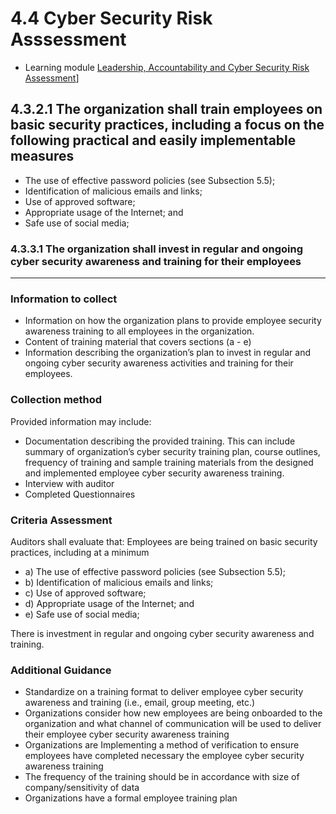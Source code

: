 # 4.4 Cyber Security Risk Asssessment

* Learning module [Leadership, Accountability and Cyber Security Risk Assessment](https://learning-apprentissage.ised-isde.canada.ca/enrol/index.php?id=239)]

## 4.3.2.1 The organization shall train employees on basic security practices, including a focus on the following practical and easily implementable measures

- The use of effective password policies (see Subsection 5.5);
- Identification of malicious emails and links;
- Use of approved software;
- Appropriate usage of the Internet; and
- Safe use of social media;

### 4.3.3.1 The organization shall invest in regular and ongoing cyber security awareness and training for their employees

---

### Information to collect

- Information on how the organization plans to provide employee security awareness training to all employees in the organization.
- Content of training material that covers sections (a - e)
- Information describing the organization’s plan to invest in regular and ongoing cyber security awareness activities and training for their employees.

### Collection method

Provided information may include:

- Documentation describing the provided training. This can include summary of organization’s cyber security training plan, course outlines, frequency of training and sample training materials from the designed and implemented employee cyber security awareness training.
- Interview with auditor
- Completed Questionnaires

### Criteria Assessment

Auditors shall evaluate that:
Employees are being trained on basic security practices, including at a
minimum

- a) The use of effective password policies (see Subsection 5.5);
- b) Identification of malicious emails and links;
- c) Use of approved software;
- d) Appropriate usage of the Internet; and
- e) Safe use of social media;

There is investment in regular and ongoing cyber security awareness
and training.

### Additional Guidance

- Standardize on a training format to deliver employee cyber security awareness and training (i.e., email, group meeting, etc.)
- Organizations consider how new employees are being onboarded to the organization and what channel of communication will be used to deliver their employee cyber security awareness
training
- Organizations are Implementing a method of verification to ensure employees have completed necessary the employee cyber security awareness training
- The frequency of the training should be in accordance with size of company/sensitivity of data
- Organizations have a formal employee training plan
